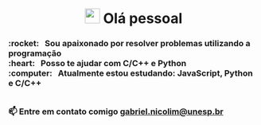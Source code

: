 
<!-- <img width="auto" src="https://avatars2.githubusercontent.com/u/69210720?s=400&u=1cb3d5414fd8a623ccb90569af6627d714943413&v=4"> -->
 <h1 align = "center"> <img src = "https://media.giphy.com/media/hvRJCLFzcasrR4ia7z/giphy.gif" width = "30px" style = "max -width: 100%; "> Olá pessoal</h1>
 <!-- <p align = "left"> <img src = "https://komarev.com/ghpvc/?username=GabrielNicolim" alt = "GabrielNicolim" /> </p> --> 
 <h3>:rocket:  &nbsp; Sou apaixonado por resolver problemas utilizando a programação
 <br/>:heart: &nbsp; Posso te ajudar com C/C++ e Python
 <br/>:computer: &nbsp; Atualmente estou estudando: JavaScript, Python e C/C++</br></br>
 
  📫 Entre em contato comigo **gabriel.nicolim@unesp.br**
  
 </h3>
